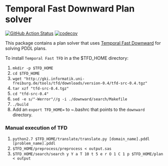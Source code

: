 # Temporal Fast Downward Plan solver

[![GitHub Action
Status](https://github.com/IntelligentRoboticsLabs/plansys2_tfd_plan_solver/workflows/master/badge.svg)](https://github.com/IntelligentRoboticsLabs/plansys2_tfd_plan_solver)
[![codecov](https://codecov.io/gh/IntelligentRoboticsLabs/plansys2_tfd_plan_solver/master/graph/badge.svg)](https://codecov.io/gh/IntelligentRoboticsLabs/plansys2_tfd_plan_solver)

This package contains a plan solver that uses [Temporal Fast Downward](http://gki.informatik.uni-freiburg.de/tools/tfd/) for solving PDDL plans.

To install `Temporal Fast TFD` in a the $TFD_HOME directory:

1. `mkdir -p $TFD_HOME`
2. `cd $TFD_HOME`
3. `wget "http://gki.informatik.uni-freiburg.de/tools/tfd/downloads/version-0.4/tfd-src-0.4.tgz"`
4. `tar xzf "tfd-src-0.4.tgz"`
5. `cd "tfd-src-0.4"`
6. `sed -e s/"-Werror"//g -i ./downward/search/Makefile`
7. `./build`
8. Add an `export TFD_HOME=` to ~.bashrc that points to the `downward` directory.

### Manual execution of TFD

1. `python2.7 $TFD_HOME/translate/translate.py [domain_name].pddl [problem_name].pddl`
2. `$TFD_HOME/preprocess/preprocess < output.sas`
3. `$TFD_HOME/search/search y Y a T 10 t 5 e r O 1 C 1 p $TFD_HOME/plan < output`
